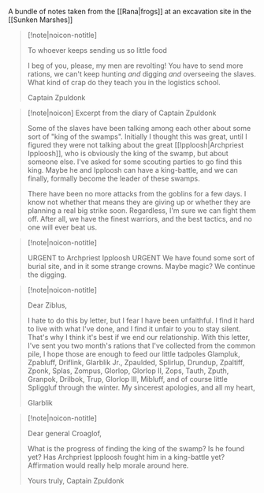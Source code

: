 A bundle of notes taken from the [[Rana|frogs]] at an excavation site in the [[Sunken Marshes]]

> [!note|noicon-notitle]
>
> To whoever keeps sending us so little food
>
> I beg of you, please, my men are revolting! You have to send more rations, we can't keep hunting _and_ digging _and_ overseeing the slaves. What kind of crap do they teach you in the logistics school.
>
> Captain Zpuldonk

> [!note|noicon] Excerpt from the diary of Captain Zpuldonk
>
> Some of the slaves have been talking among each other about some sort of "king of the swamps". Initially I thought this was great, until I figured they were not talking about the great [[Ipploosh|Archpriest Ipploosh]], who is obviously the king of the swamp, but about someone else. I've asked for some scouting parties to go find this king. Maybe he and Ipploosh can have a king-battle, and we can finally, formally become the leader of these swamps.
>
> There have been no more attacks from the goblins for a few days. I know not whether that means they are giving up or whether they are planning a real big strike soon. Regardless, I'm sure we can fight them off. After all, we have the finest warriors, and the best tactics, and no one will ever beat us.

> [!note|noicon-notitle]
>
> URGENT to Archpriest Ipploosh URGENT
> We have found some sort of burial site, and in it some strange crowns. Maybe magic? We continue the digging.

> [!note|noicon-notitle]
>
> Dear Ziblus,
>
> I hate to do this by letter, but I fear I have been unfaithful. I find it hard to live with what I've done, and I find it unfair to you to stay silent. That's why I think it's best if we end our relationship. With this letter, I've sent you two month's rations that I've collected from the common pile, I hope those are enough to feed our little tadpoles Glampluk, Zpabluff, Driflink, Glarblik Jr., Zpaulded, Splirlup, Drundup, Zpaltiff, Zponk, Splas, Zompus, Glorlop, Glorlop II, Zops, Tauth, Zputh, Granpok, Drilbok, Trup, Glorlop III, Mibluff, and of course little Spliggluf through the winter. My sincerest apologies, and all my heart,
>
> Glarblik

> [!note|noicon-notitle]
>
> Dear general Croaglof,
>
> What is the progress of finding the king of the swamp? Is he found yet? Has Archpriest Ipploosh fought him in a king-battle yet? Affirmation would really help morale around here.
>
> Yours truly,
> Captain Zpuldonk
